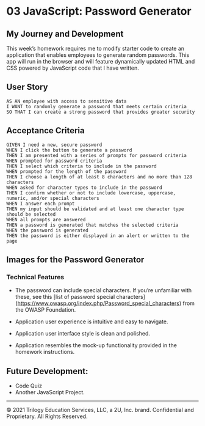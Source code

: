 # 03 JavaScript: Password Generator

## My Journey and Development

This week’s homework requires me to modify starter code to create an application that enables employees to generate random passwords.
This app will run in the browser and will feature dynamically updated HTML and CSS powered by JavaScript code that I have written. 



## User Story

```
AS AN employee with access to sensitive data
I WANT to randomly generate a password that meets certain criteria
SO THAT I can create a strong password that provides greater security
```

## Acceptance Criteria

```
GIVEN I need a new, secure password
WHEN I click the button to generate a password
THEN I am presented with a series of prompts for password criteria
WHEN prompted for password criteria
THEN I select which criteria to include in the password
WHEN prompted for the length of the password
THEN I choose a length of at least 8 characters and no more than 128 characters
WHEN asked for character types to include in the password
THEN I confirm whether or not to include lowercase, uppercase, numeric, and/or special characters
WHEN I answer each prompt
THEN my input should be validated and at least one character type should be selected
WHEN all prompts are answered
THEN a password is generated that matches the selected criteria
WHEN the password is generated
THEN the password is either displayed in an alert or written to the page
```

## Images for the Password Generator

 

### Technical Features

* The password can include special characters. If you’re unfamiliar with these, see this [list of password special characters]  (https://www.owasp.org/index.php/Password_special_characters) from the OWASP Foundation.

* Application user experience is intuitive and easy to navigate.

* Application user interface style is clean and polished.

* Application resembles the mock-up functionality provided in the homework instructions.


## Future Development:

* Code Quiz
* Another JavaScript Project.

- - -
© 2021 Trilogy Education Services, LLC, a 2U, Inc. brand. Confidential and Proprietary. All Rights Reserved.
